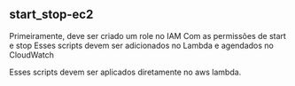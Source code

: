 <h2>start_stop-ec2</h2> 
Primeiramente, deve ser criado um role no IAM
Com as permissões de start e stop
Esses scripts devem ser adicionados no Lambda e agendados no CloudWatch

Esses scripts devem ser aplicados diretamente no aws lambda.
